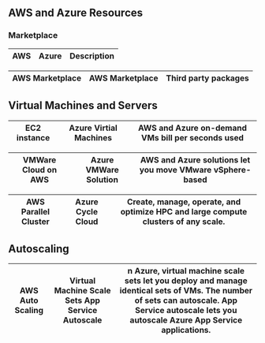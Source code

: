 ## AWS and Azure Resources
### Marketplace
|        AWS             |        Azure           |      Description     |
| ---------------------- | ---------------------- |----------------------|

| AWS Marketplace         | AWS Marketplace        | Third party packages |
| ----------------------  | ---------------------- |----------------------|

## Virtual Machines and Servers
| EC2 instance           | Azure Virtial Machines | AWS and Azure on-demand VMs bill per seconds used |
| ---------------------- | ---------------------- | ---------------------- |

| VMWare Cloud on AWS    | Azure VMWare Solution  | AWS and Azure solutions let you move VMware vSphere-based |
| ---------------------- | ---------------------- | ---------------------- |

| AWS Parallel Cluster | Azure Cycle Cloud | Create, manage, operate, and optimize HPC and large compute clusters of any scale. |
| ---------------------- | ---------------------- | ---------------------- |

## Autoscaling
| AWS Auto Scaling | Virtual Machine Scale Sets App Service Autoscale | n Azure, virtual machine scale sets let you deploy and manage identical sets of VMs. The number of sets can autoscale. App Service autoscale lets you autoscale Azure App Service applications. |
| ---------------------- | ---------------------- | ---------------------- |


